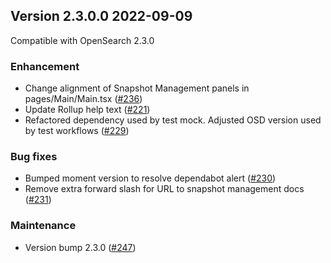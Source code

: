 ## Version 2.3.0.0 2022-09-09

Compatible with OpenSearch 2.3.0

### Enhancement 
* Change alignment of Snapshot Management panels in pages/Main/Main.tsx ([#236](https://github.com/opensearch-project/index-management-dashboards-plugin/pull/236))
* Update Rollup help text ([#221](https://github.com/opensearch-project/index-management-dashboards-plugin/pull/221))
* Refactored dependency used by test mock. Adjusted OSD version used by test workflows ([#229](https://github.com/opensearch-project/index-management-dashboards-plugin/pull/229))

### Bug fixes
* Bumped moment version to resolve dependabot alert ([#230](https://github.com/opensearch-project/index-management-dashboards-plugin/pull/230))
* Remove extra forward slash for URL to snapshot management docs ([#231](https://github.com/opensearch-project/index-management-dashboards-plugin/pull/231))

### Maintenance
* Version bump 2.3.0 ([#247](https://github.com/opensearch-project/index-management-dashboards-plugin/pull/247))